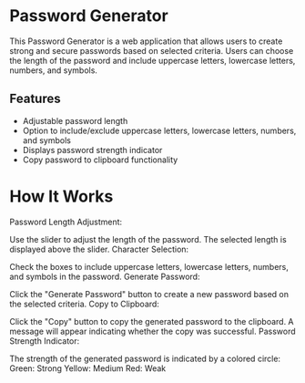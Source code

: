 # Password Generator

This Password Generator is a web application that allows users to create strong and secure passwords based on selected criteria. Users can choose the length of the password and include uppercase letters, lowercase letters, numbers, and symbols.

## Features

- Adjustable password length
- Option to include/exclude uppercase letters, lowercase letters, numbers, and symbols
- Displays password strength indicator
- Copy password to clipboard functionality

# How It Works
Password Length Adjustment:

Use the slider to adjust the length of the password.
The selected length is displayed above the slider.
Character Selection:

Check the boxes to include uppercase letters, lowercase letters, numbers, and symbols in the password.
Generate Password:

Click the "Generate Password" button to create a new password based on the selected criteria.
Copy to Clipboard:

Click the "Copy" button to copy the generated password to the clipboard.
A message will appear indicating whether the copy was successful.
Password Strength Indicator:

The strength of the generated password is indicated by a colored circle:
Green: Strong
Yellow: Medium
Red: Weak
